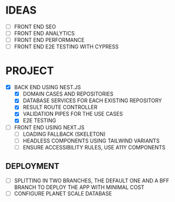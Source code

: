 # IDEAS

- [ ] FRONT END SEO
- [ ] FRONT END ANALYTICS
- [ ] FRONT END PERFORMANCE
- [ ] FRONT END E2E TESTING WITH CYPRESS

# PROJECT

- [x] BACK END USING NEST.JS
  - [x] DOMAIN CASES AND REPOSITORIES
  - [x] DATABASE SERVICES FOR EACH EXISTING REPOSITORY
  - [x] RESULT ROUTE CONTROLLER
  - [x] VALIDATION PIPES FOR THE USE CASES
  - [x] E2E TESTING
- [ ] FRONT END USING NEXT.JS
  - [ ] LOADING FALLBACK (SKELETON)
  - [ ] HEADLESS COMPONENTS USING TAILWIND VARIANTS
  - [ ] ENSURE ACCESSIBILITY RULES, USE A11Y COMPONENTS

## DEPLOYMENT

- [ ] SPLITTING IN TWO BRANCHES, THE DEFAULT ONE AND A BFF BRANCH TO DEPLOY THE APP WITH MINIMAL COST
- [ ] CONFIGURE PLANET SCALE DATABASE
